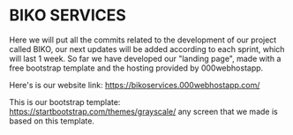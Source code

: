 # BIKO SERVICES

Here we will put all the commits related to the development of our project called BIKO, our next updates will be added according to each sprint, which will last 1 week. So far we have developed our "landing page", made with a free bootstrap template and the hosting provided by 000webhostapp.

Here's is our website link: https://bikoservices.000webhostapp.com/

This is our bootstrap template: https://startbootstrap.com/themes/grayscale/ any screen that we made is based on this template.
